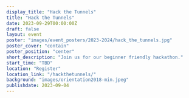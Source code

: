 ```yaml
---
display_title: "Hack the Tunnels"
title: "Hack the Tunnels"
date: 2023-09-29T00:00:00Z
draft: false
layout: event
poster: "images/event_posters/2023-2024/hack_the_tunnels.jpg"
poster_cover: "contain"
poster_position: "center"
short_description: "Join us for our beginner friendly hackathon."
start_time: "TBD"
location: "Register"
location_link: "/hackthetunnels/"
background: "images/orientation2018-min.jpeg"
publishdate: 2023-09-04
---
```

